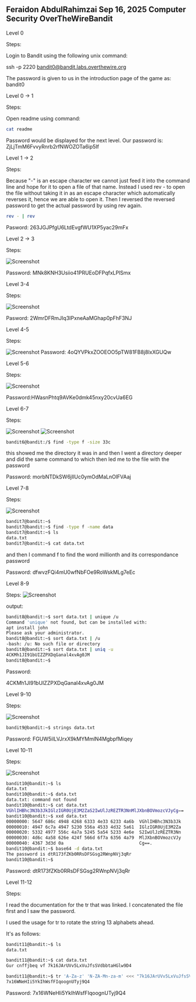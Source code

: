 Feraidon AbdulRahimzai
Sep 16, 2025
Computer Security
OverTheWireBandit
-------------------------------------------------------------------------------------------------------------------------

Level 0

Steps:

Login to Bandit using the following unix command: 

ssh -p 2220 bandit0@bandit.labs.overthewire.org

The password is given to us in the introduction page of
the game as: bandit0






Level 0 -> 1

Steps:

Open readme using command: 
```bash 
cat readme
```

Password would be displayed for the next level.
Our password is: ZjLjTmM6FvvyRnrb2rfNWOZOTa6ip5If





Level 1 -> 2


Steps:

Because "-" is an escape character we cannot just feed it 
into the command line and hope for it to open a file of that name. 
Instead I used rev -  to open the file without taking it in as an 
escape character which automatically reverses it, hence we are able 
to open it. Then I reversed the reversed password to get the actual 
password by using rev again.


```bash
rev - | rev 
```

Pasword: 263JGJPfgU6LtdEvgfWU1XP5yac29mFx








Level 2 -> 3

Steps:

![Screenshot](screenshots-bandit/bandit2.png)



Password: MNk8KNH3Usiio41PRUEoDFPqfxLPlSmx








Level 3-4

Steps:

![Screenshot](screenshots-bandit/bandit3.png)

Pasword: 2WmrDFRmJIq3IPxneAaMGhap0pFhF3NJ









Level 4-5

Steps:


![Screenshot](screenshots-bandit/bandit4.png)
Password: 4oQYVPkxZOOEOO5pTW81FB8j8lxXGUQw






Level 5-6

Steps:

![Screenshot](screenshots-bandit/bandit5.png)


Password:HWasnPhtq9AVKe0dmk45nxy20cvUa6EG






Level 6-7

Steps:

![Screenshot](screenshots-bandit/bandit6-1.png)
![Screenshot](screenshots-bandit/bandit6-2.png)


```bash
bandit6@bandit:/$ find -type f -size 33c
```

this showed me the directory it was in and 
then I went a directory deeper and did the 
same command to which then led me to the file 
with the password


Password: morbNTDkSW6jIlUc0ymOdMaLnOlFVAaj








Level 7-8


Steps:

![Screenshot](screenshots-bandit/bandit7.png)

```bash 
bandit7@bandit:~$ 
bandit7@bandit:~$ find -type f -name data
bandit7@bandit:~$ ls
data.txt
bandit7@bandit:~$ cat data.txt
```

and then I command f to find the word millionth and its correspondance password

Password: dfwvzFQi4mU0wfNbFOe9RoWskMLg7eEc





Level 8-9

Steps:
![Screenshot]()



output:
```bash
bandit8@bandit:~$ sort data.txt | unique /u
Command 'unique' not found, but can be installed with:
apt install john
Please ask your administrator.
bandit8@bandit:~$ sort data.txt | /u
-bash: /u: No such file or directory
bandit8@bandit:~$ sort data.txt | uniq -u
4CKMh1JI91bUIZZPXDqGanal4xvAg0JM
bandit8@bandit:~$ 
```



Password:

4CKMh1JI91bUIZZPXDqGanal4xvAg0JM






Level 9-10

Steps:

![Screenshot]()

```bash
bandit9@bandit:~$ strings data.txt
```


Password: FGUW5ilLVJrxX9kMYMmlN4MgbpfMiqey





Level 10-11

Steps:

![Screenshot](screenshots-bandit/bandit10.png)
```bash
bandit10@bandit:~$ ls
data.txt
bandit10@bandit:~$ data.txt
data.txt: command not found
bandit10@bandit:~$ cat data.txt
VGhlIHBhc3N3b3JkIGlzIGR0UjE3M2ZaS2IwUlJzREZTR3NnMlJXbnBOVmozcVJyCg==
bandit10@bandit:~$ xxd data.txt
00000000: 5647 686c 4948 4268 6333 4e33 6233 4a6b  VGhlIHBhc3N3b3Jk
00000010: 4947 6c7a 4947 5230 556a 4533 4d32 5a61  IGlzIGR0UjE3M2Za
00000020: 5332 4977 556c 4a7a 5245 5a54 5233 4e6e  S2IwUlJzREZTR3Nn
00000030: 4d6c 4a58 626e 424f 566d 6f7a 6356 4a79  MlJXbnBOVmozcVJy
00000040: 4367 3d3d 0a                             Cg==.
bandit10@bandit:~$ base64 -d data.txt
The password is dtR173fZKb0RRsDFSGsg2RWnpNVj3qRr
bandit10@bandit:~$ 
```


Password: dtR173fZKb0RRsDFSGsg2RWnpNVj3qRr













Level 11-12

Steps: 

I read the documentation for the tr that was linked. 
I concatenated the file first and I saw the password. 

I used the usage for tr to rotate the string 13 alphabets ahead.

It's as follows:

```bash 
bandit11@bandit:~$ ls
data.txt

bandit11@bandit:~$ cat data.txt
Gur cnffjbeq vf 7k16JArUVv5LxVuJfsSVdbbtaHGlw9D4

bandit11@bandit:~$ tr 'A-Za-z' 'N-ZA-Mn-za-m' <<< "7k16JArUVv5LxVuJfsSVdbbtaHGlw9D4"
7x16WNeHIi5YkIhWsfFIqoognUTyj9Q4
```



Password: 7x16WNeHIi5YkIhWsfFIqoognUTyj9Q4

